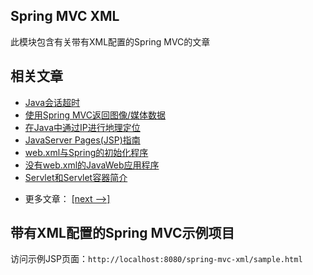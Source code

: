 ## Spring MVC XML

此模块包含有关带有XML配置的Spring MVC的文章

## 相关文章

+ [Java会话超时](docs/Java会话超时.md)
+ [使用Spring MVC返回图像/媒体数据](docs/使用SpringMVC返回图像-媒体数据.md)
+ [在Java中通过IP进行地理定位](docs/在Java中通过IP进行地理定位.md)
+ [JavaServer Pages(JSP)指南](docs/JavaServerPages(JSP)指南.md)
+ [web.xml与Spring的初始化程序](docs/web.xml与Spring的初始化程序.md)
+ [没有web.xml的JavaWeb应用程序](docs/没有web.xml的JavaWeb应用程序.md)
+ [Servlet和Servlet容器简介](docs/Servlet和Servlet容器简介.md)

- 更多文章： [[next -->]](../spring-mvc-xml-2/README.md)

## 带有XML配置的Spring MVC示例项目

访问示例JSP页面：`http://localhost:8080/spring-mvc-xml/sample.html`